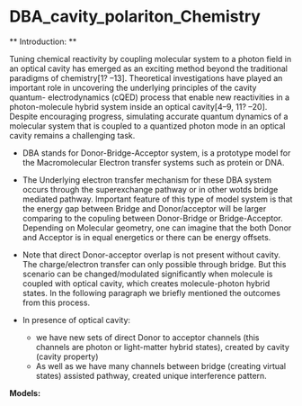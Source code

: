 # DBA_cavity_polariton_Chemistry

** Introduction: **

Tuning chemical reactivity by coupling molecular system to a photon field in an optical cavity has emerged as an exciting method beyond the traditional paradigms of chemistry[1? –13]. Theoretical investigations have played an important role in uncovering the underlying principles of the cavity quantum-
electrodynamics (cQED) process that enable new reactivities in a photon-molecule hybrid system inside an optical cavity[4–9, 11? –20]. Despite encouraging progress, simulating accurate quantum dynamics of a molecular system that is coupled to a quantized photon mode in an optical cavity remains a challenging task.


- DBA stands for Donor-Bridge-Acceptor system, is a prototype model for the Macromolecular Electron transfer systems such as protein or DNA. 

- The Underlying electron transfer mechanism for these DBA system occurs through the superexchange pathway or in other wotds bridge mediated pathway. Important feature of this type of model system is that the energy gap between Bridge and Donor/acceptor will be larger comparing to the copuling
between Donor-Bridge or Bridge-Acceptor. Depending on Molecular geometry, one can imagine that the both Donor and Acceptor is in equal energetics or there can be energy offsets.   

- Note that direct Donor-acceptor overlap is not present without cavity. The charge/electron transfer can only possible through bridge. But this scenario can be changed/modulated significantly when molecule is coupled with optical cavity, which creates molecule-photon hybrid states. In the following paragraph we briefly mentioned the outcomes from this process.

- In presence of optical cavity:
    - we have new sets of direct Donor to acceptor channels (this channels are photon or light-matter hybrid states), created by cavity (cavity property)
    - As well as we have many channels between bridge (creating virtual states) assisted pathway, created unique interference pattern.

**Models:**



